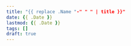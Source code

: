 ```yaml
---
title: "{{ replace .Name "-" " " | title }}"
date: {{ .Date }}
lastmod: {{ .Date }}
tags: []
draft: true
---
```


